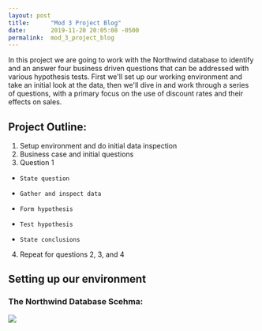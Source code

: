 ```yaml
---
layout: post
title:      "Mod 3 Project Blog"
date:       2019-11-20 20:05:08 -0500
permalink:  mod_3_project_blog
---
```



In this project we are going to work with the Northwind database to identify and an answer four business driven questions that can be addressed with various hypothesis tests. First we'll set up our working environment and take an initial look at the data, then we'll dive in and work through a series of questions, with a primary focus on the use of discount rates and their effects on sales.

## Project Outline:

1. Setup environment and do initial data inspection
2. Business case and initial questions
3. Question 1
*     State question 
*     Gather and inspect data
*     Form hypothesis
*     Test hypothesis
*     State conclusions
4. Repeat for questions 2, 3, and 4

## Setting up our environment

### The Northwind Database Scehma:
![](https://github.com/rab175/dsc-mod-3-project-online-ds-pt-071519/blob/master/Northwind_ERD_updated.png?raw=true)


